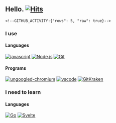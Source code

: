 ## Hello. [![Hits](https://hits.seeyoufarm.com/api/count/incr/badge.svg?url=https%3A%2F%2Fgithub.com%2FKeepSOBP&count_bg=%2379C83D&title_bg=%23555555&icon=&icon_color=%23E7E7E7&title=👉%20hits&edge_flat=true)](https://hits.seeyoufarm.com)

```
<!--GITHUB_ACTIVITY:{"rows": 5, "raw": true}-->
```

### I use

#### Languages
[![javascript](https://img.shields.io/badge/Javascript-F7DF1E?style=for-the-badge&logo=Javascript&logoColor=black)](https://www.javascript.com)
[![Node.js](https://img.shields.io/badge/Node.js-339933?style=for-the-badge&logo=node.js&logoColor=white)](https://nodejs.org)
[![Git](https://img.shields.io/badge/-Git-F05032?style=for-the-badge&logo=Git&logoColor=fff)](https://git-scm.com)

#### Programs
[![ungoogled-chromium](https://img.shields.io/badge/Ungoogled%20Chromium-4285F4?style=for-the-badge&logo=Google-Chrome&logoColor=white)](https://ungoogled-software.github.io)
[![vscode](https://img.shields.io/badge/Visual%20Studio%20Code-007ACC?style=for-the-badge&logo=Visual-Studio-Code&logoColor=white)](https://code.visualstudio.com)
[![GitKraken](https://img.shields.io/badge/GitKraken-179287?style=for-the-badge&logo=GitKraken&logoColor=white)](https://gitkraken.com)

### I need to learn

#### Languages
[![Go](https://img.shields.io/badge/Go-00ADD8?style=for-the-badge&logo=Go&logoColor=white)](https://golang.org)
[![Svelte](https://img.shields.io/badge/Svelte-FF3E00?style=for-the-badge&logo=svelte&logoColor=white)](https://svelte.dev)
